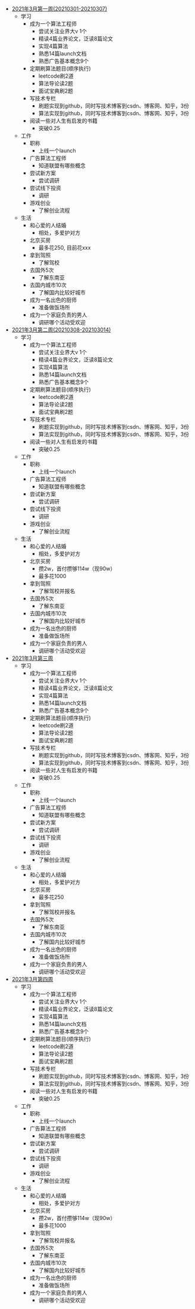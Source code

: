 * [2021年3月第一周(20210301-20210307)](/hidden/src/2021_03_01week_life_plan.md)
    * 学习
        * 成为一个算法工程师
            * 尝试关注业界大v 1个
            * 精读4篇业界论文，泛读8篇论文
            * 实现4篇算法
            * 熟悉14篇launch文档
            * 熟悉广告基本概念9个
        * 定期刷算法题目(顺序执行)
            * leetcode刷2道
            * 算法导论读2题
            * 面试宝典刷2题
        * 写技术专栏
            * 刷题实现到github，同时写技术博客到csdn、博客网、知乎，3份
            * 算法实现到github，同时写技术博客到csdn、博客网、知乎，3份
        * 阅读一些对人生有启发的书籍
            * 突破0.25
    * 工作
        * 职称
            * 上线一个launch
        * 广告算法工程师
            * 知道联盟有哪些概念
        * 尝试新方案
            * 尝试调研
        * 尝试线下投资
            * 调研
        * 游戏创业
            * 了解创业流程
    * 生活
        * 和心爱的人结婚
            * 相处，多爱护对方
        * 北京买房
            * 最多花250, 目前花xxx
        * 拿到驾照
            * 了解驾校
        * 去国外5次
            * 了解东南亚
        * 去国内城市10次
            * 了解国内比较好城市
        * 成为一名出色的厨师
            * 准备做饭场所
        * 成为一个家庭负责的男人
            * 调研哪个活动受欢迎
* [2021年3月第二周(20210308-202103014)](/hidden/src/2021_03_02week_life_plan.md)
    * 学习
        * 成为一个算法工程师
            * 尝试关注业界大v 1个
            * 精读4篇业界论文，泛读8篇论文
            * 实现4篇算法
            * 熟悉14篇launch文档
            * 熟悉广告基本概念9个
        * 定期刷算法题目(顺序执行)
            * leetcode刷2道
            * 算法导论读2题
            * 面试宝典刷2题
        * 写技术专栏
            * 刷题实现到github，同时写技术博客到csdn、博客网、知乎，3份
            * 算法实现到github，同时写技术博客到csdn、博客网、知乎，3份
        * 阅读一些对人生有启发的书籍
            * 突破0.25
    * 工作
        * 职称
            * 上线一个launch
        * 广告算法工程师
            * 知道联盟有哪些概念
        * 尝试新方案
            * 尝试调研
        * 尝试线下投资
            * 调研
        * 游戏创业
            * 了解创业流程
    * 生活
        * 和心爱的人结婚
            * 相处，多爱护对方
        * 北京买房
            * 攒2w，首付攒够114w（现90w）
            * 最多花1000
        * 拿到驾照
            * 了解驾校并报名
        * 去国外5次
            * 了解东南亚
        * 去国内城市10次
            * 了解国内比较好城市
        * 成为一名出色的厨师
            * 准备做饭场所
        * 成为一个家庭负责的男人
            * 调研哪个活动受欢迎
* [2021年3月第三周](/hidden/src/2021_03_03week_life_plan.md)
    * 学习
        * 成为一个算法工程师
            * 尝试关注业界大v 1个
            * 精读4篇业界论文，泛读8篇论文
            * 实现4篇算法
            * 熟悉14篇launch文档
            * 熟悉广告基本概念9个
        * 定期刷算法题目(顺序执行)
            * leetcode刷2道
            * 算法导论读2题
            * 面试宝典刷2题
        * 写技术专栏
            * 刷题实现到github，同时写技术博客到csdn、博客网、知乎，3份
            * 算法实现到github，同时写技术博客到csdn、博客网、知乎，3份
        * 阅读一些对人生有启发的书籍
            * 突破0.25
    * 工作
        * 职称
            * 上线一个launch
        * 广告算法工程师
            * 知道联盟有哪些概念
        * 尝试新方案
            * 尝试调研
        * 尝试线下投资
            * 调研
        * 游戏创业
            * 了解创业流程
    * 生活
        * 和心爱的人结婚
            * 相处，多爱护对方
        * 北京买房
            * 最多花250
        * 拿到驾照
            * 了解驾校并报名
        * 去国外5次
            * 了解东南亚
        * 去国内城市10次
            * 了解国内比较好城市
        * 成为一名出色的厨师
            * 准备做饭场所
        * 成为一个家庭负责的男人
            * 调研哪个活动受欢迎
* [2021年3月第四周](/hidden/src/2021_03_04week_life_plan.md)
    * 学习
        * 成为一个算法工程师
            * 尝试关注业界大v 1个
            * 精读4篇业界论文，泛读8篇论文
            * 实现4篇算法
            * 熟悉14篇launch文档
            * 熟悉广告基本概念9个
        * 定期刷算法题目(顺序执行)
            * leetcode刷2道
            * 算法导论读2题
            * 面试宝典刷2题
        * 写技术专栏
            * 刷题实现到github，同时写技术博客到csdn、博客网、知乎，3份
            * 算法实现到github，同时写技术博客到csdn、博客网、知乎，3份
        * 阅读一些对人生有启发的书籍
            * 突破0.25
    * 工作
        * 职称
            * 上线一个launch
        * 广告算法工程师
            * 知道联盟有哪些概念
        * 尝试新方案
            * 尝试调研
        * 尝试线下投资
            * 调研
        * 游戏创业
            * 了解创业流程
    * 生活
        * 和心爱的人结婚
            * 相处，多爱护对方
        * 北京买房
            * 攒2w，首付攒够114w（现90w）
            * 最多花1000
        * 拿到驾照
            * 了解驾校并报名
        * 去国外5次
            * 了解东南亚
        * 去国内城市10次
            * 了解国内比较好城市
        * 成为一名出色的厨师
            * 准备做饭场所
        * 成为一个家庭负责的男人
            * 调研哪个活动受欢迎
